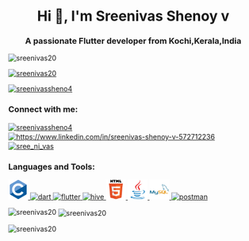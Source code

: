 <h1 align="center">Hi 👋, I'm Sreenivas Shenoy v</h1>
<h3 align="center">A passionate Flutter developer from Kochi,Kerala,India</h3>

<p align="left"> <img src="https://komarev.com/ghpvc/?username=sreenivas20&label=Profile%20views&color=0e75b6&style=flat" alt="sreenivas20" /> </p>

<p align="left"> <a href="https://github.com/ryo-ma/github-profile-trophy"><img src="https://github-profile-trophy.vercel.app/?username=sreenivas20" alt="sreenivas20" /></a> </p>

<p align="left"> <a href="https://twitter.com/sreenivassheno4" target="blank"><img src="https://img.shields.io/twitter/follow/sreenivassheno4?logo=twitter&style=for-the-badge" alt="sreenivassheno4" /></a> </p>

<h3 align="left">Connect with me:</h3>
<p align="left">
<a href="https://twitter.com/sreenivassheno4" target="blank"><img align="center" src="https://raw.githubusercontent.com/rahuldkjain/github-profile-readme-generator/master/src/images/icons/Social/twitter.svg" alt="sreenivassheno4" height="30" width="40" /></a>
<a href="https://linkedin.com/in/https://www.linkedin.com/in/sreenivas-shenoy-v-572712236" target="blank"><img align="center" src="https://raw.githubusercontent.com/rahuldkjain/github-profile-readme-generator/master/src/images/icons/Social/linked-in-alt.svg" alt="https://www.linkedin.com/in/sreenivas-shenoy-v-572712236" height="30" width="40" /></a>
<a href="https://instagram.com/sree_ni_vas" target="blank"><img align="center" src="https://raw.githubusercontent.com/rahuldkjain/github-profile-readme-generator/master/src/images/icons/Social/instagram.svg" alt="sree_ni_vas" height="30" width="40" /></a>
</p>

<h3 align="left">Languages and Tools:</h3>
<p align="left"> <a href="https://www.cprogramming.com/" target="_blank" rel="noreferrer"> <img src="https://raw.githubusercontent.com/devicons/devicon/master/icons/c/c-original.svg" alt="c" width="40" height="40"/> </a> <a href="https://dart.dev" target="_blank" rel="noreferrer"> <img src="https://www.vectorlogo.zone/logos/dartlang/dartlang-icon.svg" alt="dart" width="40" height="40"/> </a> <a href="https://flutter.dev" target="_blank" rel="noreferrer"> <img src="https://www.vectorlogo.zone/logos/flutterio/flutterio-icon.svg" alt="flutter" width="40" height="40"/> </a> <a href="https://hive.apache.org/" target="_blank" rel="noreferrer"> <img src="https://www.vectorlogo.zone/logos/apache_hive/apache_hive-icon.svg" alt="hive" width="40" height="40"/> </a> <a href="https://www.w3.org/html/" target="_blank" rel="noreferrer"> <img src="https://raw.githubusercontent.com/devicons/devicon/master/icons/html5/html5-original-wordmark.svg" alt="html5" width="40" height="40"/> </a> <a href="https://www.java.com" target="_blank" rel="noreferrer"> <img src="https://raw.githubusercontent.com/devicons/devicon/master/icons/java/java-original.svg" alt="java" width="40" height="40"/> </a> <a href="https://www.mysql.com/" target="_blank" rel="noreferrer"> <img src="https://raw.githubusercontent.com/devicons/devicon/master/icons/mysql/mysql-original-wordmark.svg" alt="mysql" width="40" height="40"/> </a> <a href="https://postman.com" target="_blank" rel="noreferrer"> <img src="https://www.vectorlogo.zone/logos/getpostman/getpostman-icon.svg" alt="postman" width="40" height="40"/> </a> </p>

<p><img align="left" src="https://github-readme-stats.vercel.app/api/top-langs?username=sreenivas20&show_icons=true&locale=en&layout=compact" alt="sreenivas20" /></p>

<p>&nbsp;<img align="center" src="https://github-readme-stats.vercel.app/api?username=sreenivas20&show_icons=true&locale=en" alt="sreenivas20" /></p>

<p><img align="center" src="https://github-readme-streak-stats.herokuapp.com/?user=sreenivas20&" alt="sreenivas20" /></p>
